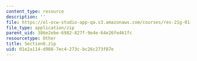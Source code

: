 ```yaml
---
content_type: resource
description: ''
file: https://ol-ocw-studio-app-qa.s3.amazonaws.com/courses/res-21g-01-kana-spring-2010/01e2a114d9087ec4273cbc26c273f87e_Section6.zip
file_type: application/zip
parent_uid: 386e2ebe-6982-827f-9e4e-64e26fe461fc
resourcetype: Other
title: Section6.zip
uid: 01e2a114-d908-7ec4-273c-bc26c273f87e
---
```


